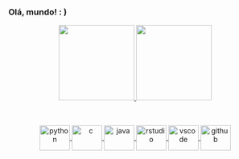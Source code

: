 ### Olá, mundo! : )

<div align="center">
  <a href="https://github.com/g-assismoraes">
  <img height="150em" src="https://github-readme-stats.vercel.app/api?username=g-assismoraes&show_icons=true&theme=dark&include_all_commits=true&count_private=true&hide=stars,prs,issues,contribs"/>
  <img height="150em" src="https://github-readme-stats.vercel.app/api/top-langs/?username=g-assismoraes&layout=compact&langs_count=10&hide=CSS&theme=dark"/>
</div>
  
  ##
  
<div style="display: inline_block"align="center"><br>
  <img align="center" alt="python" height="50" width="60" src="https://cdn.jsdelivr.net/gh/devicons/devicon/icons/python/python-original-wordmark.svg">
  <img align="center" alt="c" height="50" width="60" src="https://cdn.jsdelivr.net/gh/devicons/devicon/icons/c/c-original.svg">
  <img align="center" alt="java" height="50" width="60" src="https://cdn.jsdelivr.net/gh/devicons/devicon/icons/java/java-original-wordmark.svg">
  <img align="center" alt="rstudio" height="50" width="60" src="https://cdn.jsdelivr.net/gh/devicons/devicon/icons/rstudio/rstudio-original.svg">
  <img align="center" alt="vscode" height="50" width="60" src="https://cdn.jsdelivr.net/gh/devicons/devicon/icons/vscode/vscode-original.svg">
  <img align="center" alt="github" height="50" width="60" src="https://cdn.jsdelivr.net/gh/devicons/devicon/icons/github/github-original.svg">
</div>
  
